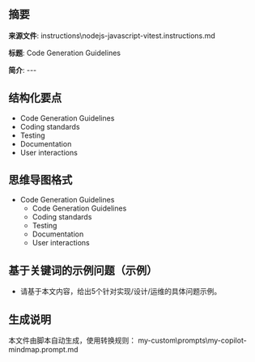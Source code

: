 ## 摘要

**来源文件**: instructions\nodejs-javascript-vitest.instructions.md

**标题**: Code Generation Guidelines

**简介**: ---

## 结构化要点

- Code Generation Guidelines
- Coding standards
- Testing
- Documentation
- User interactions

## 思维导图格式

- Code Generation Guidelines
  - Code Generation Guidelines
  - Coding standards
  - Testing
  - Documentation
  - User interactions

## 基于关键词的示例问题（示例）

- 请基于本文内容，给出5个针对实现/设计/运维的具体问题示例。

## 生成说明

本文件由脚本自动生成，使用转换规则： my-custom\prompts\my-copilot-mindmap.prompt.md
